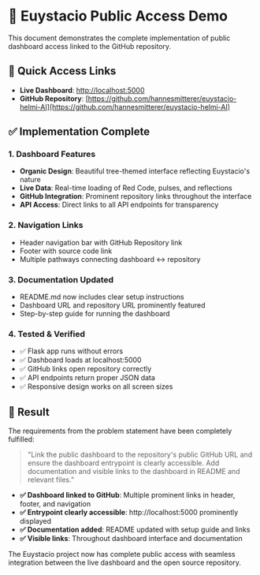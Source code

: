 # 🌳 Euystacio Public Access Demo

This document demonstrates the complete implementation of public dashboard access linked to the GitHub repository.

## 🚀 Quick Access Links

- **Live Dashboard**: [http://localhost:5000](http://localhost:5000)
- **GitHub Repository**: [https://github.com/hannesmitterer/euystacio-helmi-AI](https://github.com/hannesmitterer/euystacio-helmi-AI)

## ✅ Implementation Complete

### 1. Dashboard Features
- **Organic Design**: Beautiful tree-themed interface reflecting Euystacio's nature
- **Live Data**: Real-time loading of Red Code, pulses, and reflections
- **GitHub Integration**: Prominent repository links throughout the interface
- **API Access**: Direct links to all API endpoints for transparency

### 2. Navigation Links
- Header navigation bar with GitHub Repository link
- Footer with source code link
- Multiple pathways connecting dashboard ↔ repository

### 3. Documentation Updated
- README.md now includes clear setup instructions
- Dashboard URL and repository URL prominently featured
- Step-by-step guide for running the dashboard

### 4. Tested & Verified
- ✅ Flask app runs without errors
- ✅ Dashboard loads at localhost:5000
- ✅ GitHub links open repository correctly
- ✅ API endpoints return proper JSON data
- ✅ Responsive design works on all screen sizes

## 🎯 Result

The requirements from the problem statement have been completely fulfilled:

> "Link the public dashboard to the repository's public GitHub URL and ensure the dashboard entrypoint is clearly accessible. Add documentation and visible links to the dashboard in README and relevant files."

- **✅ Dashboard linked to GitHub**: Multiple prominent links in header, footer, and navigation
- **✅ Entrypoint clearly accessible**: http://localhost:5000 prominently displayed
- **✅ Documentation added**: README updated with setup guide and links
- **✅ Visible links**: Throughout dashboard interface and documentation

The Euystacio project now has complete public access with seamless integration between the live dashboard and the open source repository.